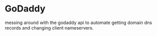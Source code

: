 # GoDaddy
messing around with the godaddy api to automate getting domain dns records and changing client nameservers.